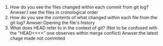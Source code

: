 1. How do you see the files changed within each commit from git log?
Anwser:I see the files in  cronological order
2. How do you see the contents of what changed within each file from the git log?
Anwser:Opening the file's history
3. What does HEAD refer to in the context of git? (Not to be confused with the "HEAD<<<<" one observes within merge conflict)
Anwser:the latest chage made not commited

